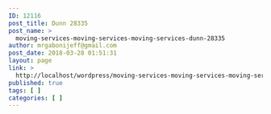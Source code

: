 ```yaml
---
ID: 12116
post_title: Dunn 28335
post_name: >
  moving-services-moving-services-moving-services-dunn-28335
author: mrgabonijeff@gmail.com
post_date: 2018-03-28 01:51:31
layout: page
link: >
  http://localhost/wordpress/moving-services-moving-services-moving-services-dunn-28335/
published: true
tags: [ ]
categories: [ ]
---
```

